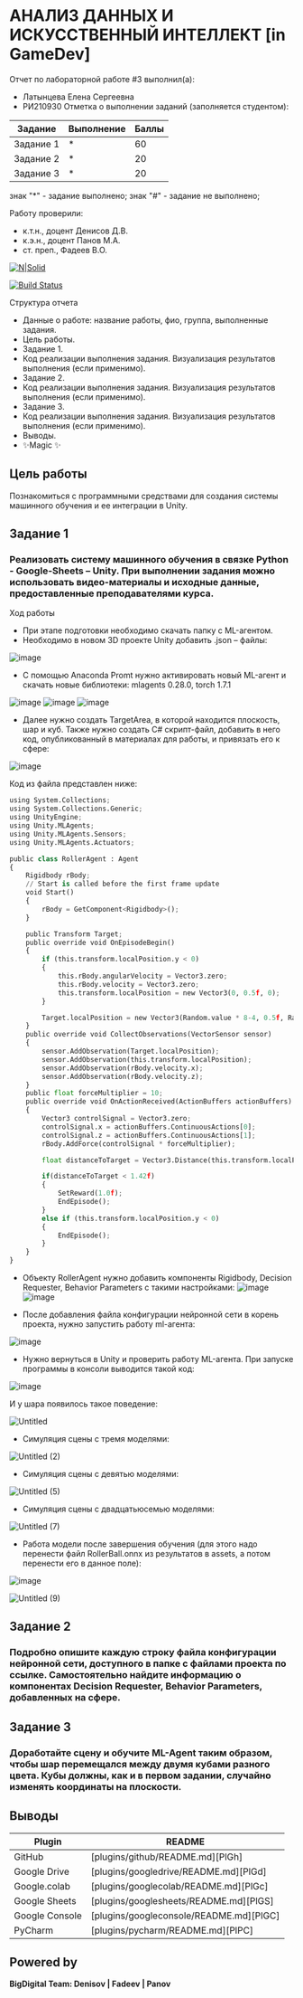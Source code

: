 # АНАЛИЗ ДАННЫХ И ИСКУССТВЕННЫЙ ИНТЕЛЛЕКТ [in GameDev]
Отчет по лабораторной работе #3 выполнил(а):
- Латынцева Елена Сергеевна
- РИ210930
Отметка о выполнении заданий (заполняется студентом):

| Задание | Выполнение | Баллы |
| ------ | ------ | ------ |
| Задание 1 | * | 60 |
| Задание 2 | * | 20 |
| Задание 3 | * | 20 |

знак "*" - задание выполнено; знак "#" - задание не выполнено;

Работу проверили:
- к.т.н., доцент Денисов Д.В.
- к.э.н., доцент Панов М.А.
- ст. преп., Фадеев В.О.

[![N|Solid](https://cldup.com/dTxpPi9lDf.thumb.png)](https://nodesource.com/products/nsolid)

[![Build Status](https://travis-ci.org/joemccann/dillinger.svg?branch=master)](https://travis-ci.org/joemccann/dillinger)

Структура отчета

- Данные о работе: название работы, фио, группа, выполненные задания.
- Цель работы.
- Задание 1.
- Код реализации выполнения задания. Визуализация результатов выполнения (если применимо).
- Задание 2.
- Код реализации выполнения задания. Визуализация результатов выполнения (если применимо).
- Задание 3.
- Код реализации выполнения задания. Визуализация результатов выполнения (если применимо).
- Выводы.
- ✨Magic ✨

## Цель работы
Познакомиться с программными средствами для создания системы машинного обучения и ее интеграции в Unity.

## Задание 1
### Реализовать систему машинного обучения в связке Python - Google-Sheets – Unity. При выполнении задания можно использовать видео-материалы и исходные данные, предоставленные преподавателями курса.

Ход работы

- При этапе подготовки необходимо скачать папку с ML-агентом.
- Необходимо в новом 3D проекте Unity добавить .json – файлы:

![image](https://user-images.githubusercontent.com/101496751/196680373-ca879ba2-994c-4612-b547-07a7e8cf4be5.png)

- С помощью Anaconda Promt нужно активировать новый ML-агент и скачать новые библиотеки: mlagents 0.28.0, torch 1.7.1

![image](https://user-images.githubusercontent.com/101496751/196694228-d5a4402b-d682-4572-8a0e-193ae6cd4e0d.png)
![image](https://user-images.githubusercontent.com/101496751/196716369-05f9c958-3100-42cf-954b-11eb0de8ff09.png)
![image](https://user-images.githubusercontent.com/101496751/196697767-87c98ae1-1b13-4895-b160-c111b900a834.png)

- Далее нужно создать TargetArea, в которой находится плоскость, шар и куб. Также нужно создать C# скрипт-файл, добавить в него код, опубликованный в материалах для работы, и привязать его к сфере:

![image](https://user-images.githubusercontent.com/101496751/196687103-29c67ad6-5e78-4ce0-88b1-6567f3582a2c.png)

Код из файла представлен ниже:

```py
using System.Collections;
using System.Collections.Generic;
using UnityEngine;
using Unity.MLAgents;
using Unity.MLAgents.Sensors;
using Unity.MLAgents.Actuators;

public class RollerAgent : Agent
{
    Rigidbody rBody;
    // Start is called before the first frame update
    void Start()
    {
        rBody = GetComponent<Rigidbody>();
    }

    public Transform Target;
    public override void OnEpisodeBegin()
    {
        if (this.transform.localPosition.y < 0)
        {
            this.rBody.angularVelocity = Vector3.zero;
            this.rBody.velocity = Vector3.zero;
            this.transform.localPosition = new Vector3(0, 0.5f, 0);
        }

        Target.localPosition = new Vector3(Random.value * 8-4, 0.5f, Random.value * 8-4);
    }
    public override void CollectObservations(VectorSensor sensor)
    {
        sensor.AddObservation(Target.localPosition);
        sensor.AddObservation(this.transform.localPosition);
        sensor.AddObservation(rBody.velocity.x);
        sensor.AddObservation(rBody.velocity.z);
    }
    public float forceMultiplier = 10;
    public override void OnActionReceived(ActionBuffers actionBuffers)
    {
        Vector3 controlSignal = Vector3.zero;
        controlSignal.x = actionBuffers.ContinuousActions[0];
        controlSignal.z = actionBuffers.ContinuousActions[1];
        rBody.AddForce(controlSignal * forceMultiplier);

        float distanceToTarget = Vector3.Distance(this.transform.localPosition, Target.localPosition);

        if(distanceToTarget < 1.42f)
        {
            SetReward(1.0f);
            EndEpisode();
        }
        else if (this.transform.localPosition.y < 0)
        {
            EndEpisode();
        }
    }
}
```
- Объекту RollerAgent нужно добавить компоненты Rigidbody, Decision Requester, Behavior Parameters с такими настройками:
![image](https://user-images.githubusercontent.com/101496751/196690522-1dbaea53-ddeb-4348-b8b0-6791e7ed3310.png)
![image](https://user-images.githubusercontent.com/101496751/196690558-79957dfe-f758-4558-8984-9ad44a75df45.png)

- После добавления файла конфигурации нейронной сети в корень проекта, нужно запустить работу ml-агента:

![image](https://user-images.githubusercontent.com/101496751/196716130-0e3e659f-b09f-4a37-85e6-e6b58f94ce08.png)

- Нужно вернуться в Unity и проверить работу ML-агента. При запуске программы в консоли выводится такой код:

![image](https://user-images.githubusercontent.com/101496751/196713485-81448754-2177-404a-8709-4ce39f99e725.png)

И у шара появилось такое  поведение:

![Untitled](https://user-images.githubusercontent.com/101496751/196725774-30aa975a-27b5-4eab-86b0-5705cce9d502.gif)

- Симуляция сцены с тремя моделями:

![Untitled (2)](https://user-images.githubusercontent.com/101496751/196727144-62308cfa-5dfb-4c2e-879f-2ca4978ec37f.gif)


- Симуляция сцены с девятью моделями:

![Untitled (5)](https://user-images.githubusercontent.com/101496751/196728351-27ac38fd-4ff7-4551-8b29-84d3355534ad.gif)

- Симуляция сцены с двадцатьюсемью моделями:

![Untitled (7)](https://user-images.githubusercontent.com/101496751/196729165-5896f48b-c396-4975-98bf-dfc7b84bc6bf.gif)

- Работа модели после завершения обучения (для этого надо перенести файл RollerBall.onnx из результатов в assets, а потом перенести его в данное поле):

![image](https://user-images.githubusercontent.com/101496751/196722873-0ebd3c2b-122e-4051-8086-7f10cc862f6b.png)

![Untitled (9)](https://user-images.githubusercontent.com/101496751/196729484-54b8c036-8b2d-4d6d-926c-2c8ed3a954cb.gif)





## Задание 2
### Подробно опишите каждую строку файла конфигурации нейронной сети, доступного в папке с файлами проекта по ссылке. Самостоятельно найдите информацию о компонентах Decision Requester, Behavior Parameters, добавленных на сфере.


## Задание 3
### Доработайте сцену и обучите ML-Agent таким образом, чтобы шар перемещался между двумя кубами разного цвета. Кубы должны, как и в первом задании, случайно изменять координаты на плоскости.


## Выводы


| Plugin | README |
| ------ | ------ |
| GitHub | [plugins/github/README.md][PlGh] |
| Google Drive | [plugins/googledrive/README.md][PlGd] |
| Google.colab | [plugins/googlecolab/README.md][PlGc] |
| Google Sheets | [plugins/googlesheets/README.md][PlGS] |
| Google Console | [plugins/googleconsole/README.md][PlGC] |
| PyCharm | [plugins/pycharm/README.md][PlPC] |

## Powered by

**BigDigital Team: Denisov | Fadeev | Panov**
